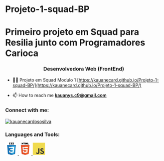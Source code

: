 # Projeto-1-squad-BP
<h1>Primeiro projeto em Squad para Resilia junto com Programadores Carioca</h1>
<h3 align="center">Desenvolvedora Web (FrontEnd)</h3>

- 👨‍💻 Projeto em Squad Modulo 1 [https://kauanecard.github.io/Projeto-1-squad-BP/](https://kauanecard.github.io/Projeto-1-squad-BP/)

- 📫 How to reach me **kauanys.c9@gmail.com**

<h3 align="left">Connect with me:</h3>
<p align="left">
<a href="https://linkedin.com/in/kauanecardososilva" target="blank"><img align="center" src="https://raw.githubusercontent.com/rahuldkjain/github-profile-readme-generator/master/src/images/icons/Social/linked-in-alt.svg" alt="kauanecardososilva" height="30" width="40" /></a>
</p>

<h3 align="left">Languages and Tools:</h3>
<p align="left"> <a href="https://www.w3schools.com/css/" target="_blank" rel="noreferrer"> <img src="https://raw.githubusercontent.com/devicons/devicon/master/icons/css3/css3-original-wordmark.svg" alt="css3" width="40" height="40"/> </a> <a href="https://www.w3.org/html/" target="_blank" rel="noreferrer"> <img src="https://raw.githubusercontent.com/devicons/devicon/master/icons/html5/html5-original-wordmark.svg" alt="html5" width="40" height="40"/> </a> <a href="https://developer.mozilla.org/en-US/docs/Web/JavaScript" target="_blank" rel="noreferrer"> <img src="https://raw.githubusercontent.com/devicons/devicon/master/icons/javascript/javascript-original.svg" alt="javascript" width="40" height="40"/> </a> </p>
